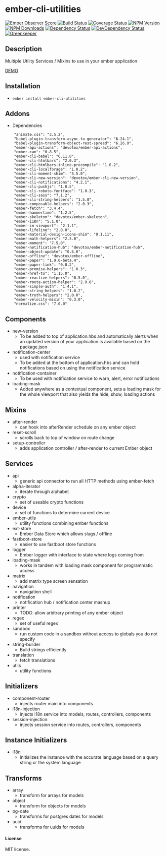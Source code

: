 # ember-cli-utilities

[![Ember Observer Score](http://emberobserver.com/badges/ember-cli-utilities.svg)](http://emberobserver.com/addons/ember-cli-utilities)
[![Build Status](https://travis-ci.org/devotox/ember-cli-utilities.svg)](http://travis-ci.org/devotox/ember-cli-utilities)
[![Coverage Status](https://codecov.io/gh/devotox/ember-cli-utilities/branch/master/graph/badge.svg)](https://codecov.io/gh/devotox/ember-cli-utilities)
[![NPM Version](https://badge.fury.io/js/ember-cli-utilities.svg)](http://badge.fury.io/js/ember-cli-utilities)
[![NPM Downloads](https://img.shields.io/npm/dm/ember-cli-utilities.svg)](https://www.npmjs.org/package/ember-cli-utilities)
[![Dependency Status](https://david-dm.org/poetic/ember-cli-utilities.svg)](https://david-dm.org/poetic/ember-cli-utilities)
[![DevDependency Status](https://david-dm.org/poetic/ember-cli-utilities/dev-status.svg)](https://david-dm.org/poetic/ember-cli-utilities#info=devDependencies)
[![Greenkeeper](https://badges.greenkeeper.io/devotox/ember-cli-utilities.svg)](https://greenkeeper.io/)

## Description
Multiple Utility Services / Mixins to use in your ember application

[DEMO](http://devotox.github.io/ember-cli-utilities)

## Installation
* `ember install ember-cli-utilities`

## Addons
* Dependencies
```
	"animate.css": "3.5.2",
	"babel-plugin-transform-async-to-generator": "6.24.1",
	"babel-plugin-transform-object-rest-spread": "6.26.0",
	"ember-api-actions": "devotox/ember-api-actions",
	"ember-can": "0.8.5",
	"ember-cli-babel": "6.11.0",
	"ember-cli-htmlbars": "2.0.3",
	"ember-cli-htmlbars-inline-precompile": "1.0.2",
	"ember-cli-localforage": "1.0.2",
	"ember-cli-moment-shim": "3.5.0",
	"ember-cli-new-version": "devotox/ember-cli-new-version",
	"ember-cli-notifications": "4.2.1",
	"ember-cli-pushjs": "1.0.5",
	"ember-cli-roboto-fontface": "1.0.3",
	"ember-cli-sass": "7.1.2",
	"ember-cli-string-helpers": "1.5.0",
	"ember-composable-helpers": "2.0.3",
	"ember-fetch": "3.4.4",
	"ember-hammertime": "1.2.5",
	"ember-skeleton": "devotox/ember-skeleton",
	"ember-i18n": "5.1.0",
	"ember-in-viewport": "2.1.1",
	"ember-lifeline": "2.0.0",
	"ember-material-design-icons-shim": "0.1.11",
	"ember-math-helpers": "2.3.0",
	"ember-moment": "7.5.0",
	"ember-notification-hub": "devotox/ember-notification-hub",
	"ember-object-update": "0.5.0",
	"ember-offline": "devotox/ember-offline",
	"ember-paper": "1.0.0-beta.4",
	"ember-paper-link": "0.0.2",
	"ember-promise-helpers": "1.0.3",
	"ember-href-to": "1.15.0",
	"ember-reactive-helpers": "0.5.0",
	"ember-route-action-helper": "2.0.6",
	"ember-simple-auth": "1.4.1",
	"ember-string-helpers": "1.0.2",
	"ember-truth-helpers": "2.0.0",
	"ember-velocity-mixin": "0.3.0",
	"normalize.css": "7.0.0"
```

## Components
* new-version
	- To be added to top of application.hbs and automatically alerts when an updated version of your application is available based on the package.json
* notification-center
	- used with notification service
	- To be added at the bottom of application.hbs and can hold notifications based on using the notification service
* notification-container
	- To be used with notification service to warn, alert, error notifications
* loading-mask
	- Added anywhere as a contextual component, sets a loading mask for the whole viewport that also yields the hide, show, loading actions 

## Mixins
* after-render
	- can hook into afterRender schedule on any ember object
* reset-scroll
	- scrolls back to top of window on route change
* setup-controller
	- adds application controller / after-render to current Ember object

## Services
* api
	- generic api connector to run all HTTP methods using ember-fetch
* alpha-iterator
	- iterate through alphabet
* crypto
	- set of useable crypto functions
* device
	- set of functions to determine current device
* ember-utils
	- utility functions combining ember functions
* ext-store
	- Ember Data Store which allows slugs / offline
* fastboot-store
	- easier to use fastboot store functions
* logger
	- Ember logger with interface to state where logs coming from
* loading-mask
	- works in tandem with loading mask component for programmatic access
* matrix
	- add matrix type screen sensation
* navigation
	- navigation shell
* notification
	- notification hub / notification center mashup
* printer
	- TODO: allow arbitrary printing of any ember object
* regex
	- set of useful regex
* sandbox
	- run custom code in a sandbox without access to globals you do not specify
* string-builder
	- Build strings efficiently
* translation
	- fetch translations
* utils
	- utility functions
	
## Initializers
* component-router
	- injects router main into components
* i18n-injection
	- injects i18n service into models, routes, controllers, components
* session-injection
	- injects session service into routes, controllers, components

## Instance Initializers
* i18n
	- initializes the instance with the accurate language based on a query string or the system language

## Transforms
* array
	- transform for arrays for models
* object
	- transform for objects for models
* pg-date
	- transforms for postgres dates for models
* uuid
	- transforms for uuids for models

#### License
MIT license.
